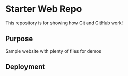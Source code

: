 # Starter Web Repo

This repository is for showing how Git and GitHub work!

## Purpose

Sample website with plenty of files for demos

## Deployment
